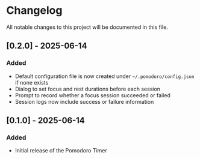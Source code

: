 # Changelog

All notable changes to this project will be documented in this file.

## [0.2.0] - 2025-06-14
### Added
- Default configuration file is now created under `~/.pomodoro/config.json` if none exists
- Dialog to set focus and rest durations before each session
- Prompt to record whether a focus session succeeded or failed
- Session logs now include success or failure information

## [0.1.0] - 2025-06-14
### Added
- Initial release of the Pomodoro Timer
